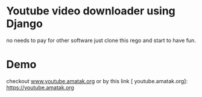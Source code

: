 # Youtube video downloader using Django
no needs to pay for other software just clone this rego and start to have fun.

# Demo
checkout www.youtube.amatak.org or by this link
[ youtube.amatak.org]: https://youtube.amatak.org